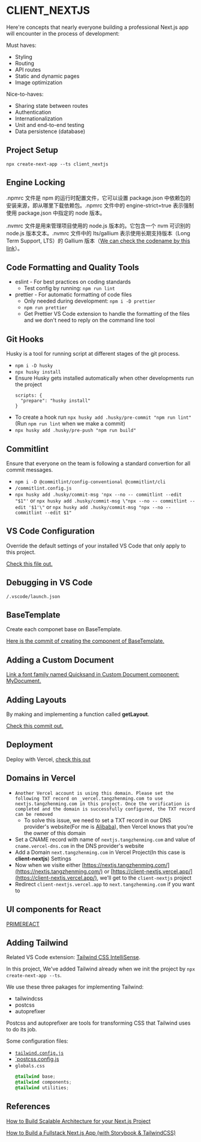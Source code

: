 # CLIENT_NEXTJS

Here're concepts that nearly everyone building a professional Next.js app will encounter in the process of development:

Must haves:

- Styling
- Routing
- API routes
- Static and dynamic pages
- Image optimization

Nice-to-haves:

- Sharing state between routes
- Authentication
- Internationalization
- Unit and end-to-end testing
- Data persistence (database)

## Project Setup

`npx create-next-app --ts client_nextjs`

## Engine Locking

.npmrc 文件是 npm 的运行时配置文件，它可以设置 package.json 中依赖包的安装来源，即从哪里下载依赖包。.npmrc 文件中的 engine-strict=true 表示强制使用 package.json 中指定的 node 版本。

.nvmrc 文件是用来管理项目使用的 node.js 版本的。它包含一个 nvm 可识别的 node.js 版本文本。.nvmrc 文件中的 lts/gallium 表示使用长期支持版本（Long Term Support, LTS）的 Gallium 版本（[We can check the codename by this link](https://github.com/nodejs/release#release-schedule)）。

## Code Formatting and Quality Tools

- eslint - For best practices on coding standards
  - Test config by running: `npm run lint`
- prettier - For automatic formatting of code files
  - Only needed during development: `npm i -D prettier`
  - `npm run prettier`
  - Get Prettier VS Code extension to handle the formatting of the files and we don't need to reply on the command line tool

## Git Hooks

Husky is a tool for running script at different stages of the git process.

- `npm i -D husky`
- `npx husky install`
- Ensure Husky gets installed automatically when other developments run the project
  ```
  scripts: {
    "prepare": "husky install"
  }
  ```
- To create a hook run `npx husky add .husky/pre-commit "npm run lint"` (Run `npm run lint` when we make a commit)
- `npx husky add .husky/pre-push "npm run build"`

## Commitlint

Ensure that everyone on the team is following a standard convertion for all commit messages.

- `npm i -D @commitlint/config-conventional @commitlint/cli`
- `/commitlint.config.js`
- `npx husky add .husky/commit-msg 'npx --no -- commitlint --edit "$1"'` or `npx husky add .husky/commit-msg \"npx --no -- commitlint --edit '$1'\"` or `npx husky add .husky/commit-msg "npx --no -- commitlint --edit $1"`

## VS Code Configuration

Override the default settings of your installed VS Code that only apply to this project.

[Check this file out.](https://github.com/ryan-deploy/client_nextjs/blob/main/.vscode/settings.json)

## Debugging in VS Code

`/.vscode/launch.json`

## BaseTemplate

Create each componet base on BaseTemplate.

[Here is the commit of creating the component of BaseTemplate.](https://github.com/ryan-deploy/client_nextjs/commit/792634ebfe12b9d5107575522d024ec085c5454b)

## Adding a Custom Document

[Link a font family named Quicksand in Custom Document component: MyDocument.](https://github.com/ryan-deploy/client_nextjs/commit/9072311db7b587a5aca3bb30857ea192c7e04592)

## Adding Layouts

By making and implementing a function called **getLayout**.

[Check this commit out.](https://github.com/ryan-deploy/client_nextjs/commit/7d85848867709bd45c83aaf03ae1acf7a1f263ff)

## Deployment

Deploy with Vercel, [check this out](https://client-nextjs.vercel.app/)

## Domains in Vercel

- `Another Vercel account is using this domain. Please set the following TXT record on _vercel.tangzhenming.com to use nextjs.tangzhenming.com in this project. Once the verification is completed and the domain is successfully configured, the TXT record can be removed`
  - To solve this issue, we need to set a TXT record in our DNS provider's website(For me is [Alibaba](https://dns.console.aliyun.com/?spm=5176.12818093_-1363046575.products-recent.ddns.3be916d0TrKPtQ#/dns/setting/tangzhenming.com)), then Vercel knows that you're the owner of this domain
- Set a CNAME record with name of `nextjs.tangzhenming.com` and value of `cname.vercel-dns.com` in the DNS provider's website
- Add a Domain `next.tangzhenming.com` in Vercel Project(In this case is **client-nextjs**) Settings
- Now when we visite either [https://nextjs.tangzhenming.com/](https://nextjs.tangzhenming.com/) or [https://client-nextjs.vercel.app/](https://client-nextjs.vercel.app/), we'll get to the `client-nextjs` project
- Redirect `client-nextjs.vercel.app` to `next.tangzhenming.com` if you want to

## UI components for React

[PRIMEREACT](https://primereact.org/installation/)

## Adding Tailwind

Related VS Code extension: [Tailwind CSS IntelliSense](https://marketplace.visualstudio.com/items?itemName=bradlc.vscode-tailwindcss).

In this project, We've added Tailwind already when we init the project by `npx create-next-app --ts`.

We use these three pakages for implementing Tailwind:

- tailwindcss
- postcss
- autoprefixer

Postcss and autoprefixer are tools for transforming CSS that Tailwind uses to do its job.

Some configuration files:

- [`tailwind.config.js`](https://github.com/ryan-deploy/client_nextjs/blob/main/tailwind.config.js)
- [`postcss.config.js](https://github.com/ryan-deploy/client_nextjs/blob/main/postcss.config.js)
- `globals.css`
  ```css
  @tailwind base;
  @tailwind components;
  @tailwind utilities;
  ```

## References

[How to Build Scalable Architecture for your Next.js Project](https://dev.to/alexeagleson/how-to-build-scalable-architecture-for-your-nextjs-project-2pb7)

[How to Build a Fullstack Next.js App (with Storybook & TailwindCSS)](https://dev.to/alexeagleson/how-to-build-a-fullstack-nextjs-application-with-storybook-tailwindcss-2gfa)
